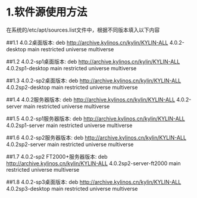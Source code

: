 # 1.软件源使用方法

在系统的/etc/apt/sources.list文件中，根据不同版本填入以下内容

##1.1 4.0.2桌面版本:
deb http://archive.kylinos.cn/kylin/KYLIN-ALL 4.0.2-desktop main restricted universe multiverse

##1.2 4.0.2-sp1桌面版本:
deb http://archive.kylinos.cn/kylin/KYLIN-ALL 4.0.2sp1-desktop main restricted universe multiverse

##1.3 4.0.2-sp2桌面版本:
deb http://archive.kylinos.cn/kylin/KYLIN-ALL 4.0.2sp2-desktop main restricted universe multiverse

##1.4 4.0.2服务器版本:
deb http://archive.kylinos.cn/kylin/KYLIN-ALL 4.0.2-server main restricted universe multiverse

##1.5 4.0.2-sp1服务器版本:
deb http://archive.kylinos.cn/kylin/KYLIN-ALL 4.0.2sp1-server main restricted universe multiverse

##1.6 4.0.2-sp2服务器版本:
deb http://archive.kylinos.cn/kylin/KYLIN-ALL 4.0.2sp2-server main restricted universe multiverse

##1.7 4.0.2-sp2 FT2000+服务器版本:
deb http://archive.kylinos.cn/kylin/KYLIN-ALL 4.0.2sp2-server-ft2000 main restricted universe multiverse

##1.8 4.0.2-sp3桌面版本:
deb http://archive.kylinos.cn/kylin/KYLIN-ALL 4.0.2sp3-desktop main restricted universe multiverse
